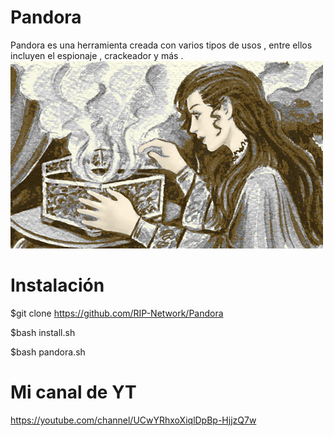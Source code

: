 # Pandora
Pandora es una herramienta creada con varios tipos de usos , entre ellos incluyen el espionaje , crackeador y más .
![Screenshot](64-La-caja-de-Pandora-1.jpg)
# Instalación

$git clone https://github.com/RIP-Network/Pandora

$bash install.sh

$bash pandora.sh

# Mi canal de YT

https://youtube.com/channel/UCwYRhxoXiqlDpBp-HjjzQ7w
